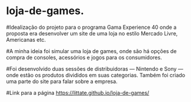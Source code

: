 # loja-de-games.

#Idealização do projeto para o programa Gama Experience 40 onde a proposta era desenvolver um site de uma loja no estilo Mercado Livre, Americanas etc.

#A minha ideia foi simular uma loja de games, onde são há opções de compra de consoles, acessórios e jogos para os consumidores.

#Foi desenvolvido duas sessões de distribuidoras — Nintendo e Sony — onde estão os produtos divididos em suas categorias. Também foi criado uma parte do site para falar sobre a empresa.


#Link para a página https://littate.github.io/loja-de-games/
